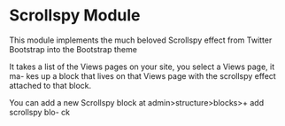 Scrollspy Module
================================

This module implements the much beloved Scrollspy effect from Twitter Bootstrap 
into the Bootstrap theme

It takes a list of the Views pages on your site, you select a Views page, it ma-
kes up a block that lives
on that Views page with the scrollspy effect attached to that block.

You can add a new Scrollspy block at admin>structure>blocks>+ add scrollspy blo-
ck


